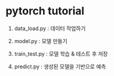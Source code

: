 # pytorch tutorial

1. data_load.py : 데이터 작업하기

2. model.py : 모델 만들기

3. train_test.py : 모델 학습 & 테스트 후 저장

4. predict.py : 생성된 모델을 기반으로 예측
